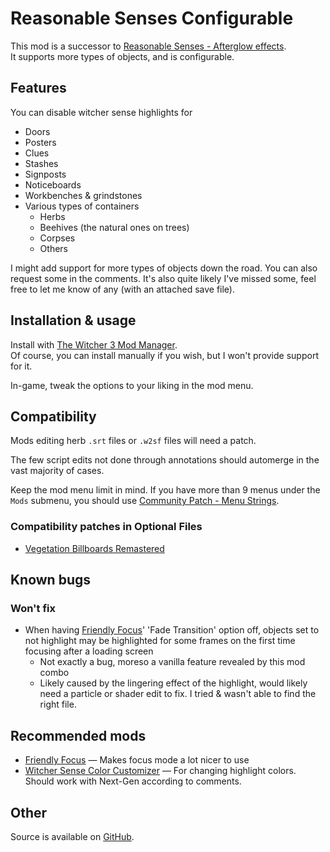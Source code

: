 # Reasonable Senses Configurable

This mod is a successor to [Reasonable Senses - Afterglow effects](https://www.nexusmods.com/witcher3/mods/3377).<br/>
It supports more types of objects, and is configurable.

## Features

You can disable witcher sense highlights for
- Doors
- Posters
- Clues
- Stashes
- Signposts
- Noticeboards
- Workbenches & grindstones
- Various types of containers
  - Herbs
  - Beehives (the natural ones on trees)
  - Corpses
  - Others

I might add support for more types of objects down the road. You can also request some in the comments. It's also quite likely I've missed some, feel free to let me know of any (with an attached save file).

## Installation & usage

Install with [The Witcher 3 Mod Manager](https://www.nexusmods.com/witcher3/mods/2678).<br/>
Of course, you can install manually if you wish, but I won't provide support for it.

In-game, tweak the options to your liking in the mod menu.

## Compatibility

Mods editing herb `.srt` files or `.w2sf` files will need a patch.

The few script edits not done through annotations should automerge in the vast majority of cases.

Keep the mod menu limit in mind. If you have more than 9 menus under the `Mods` submenu, you should use [Community Patch - Menu Strings](https://www.nexusmods.com/witcher3/mods/3650).

### Compatibility patches in Optional Files

- [Vegetation Billboards Remastered](https://www.nexusmods.com/witcher3/mods/8956)

## Known bugs

### Won't fix

- When having [Friendly Focus](https://www.nexusmods.com/witcher3/mods/7167)' 'Fade Transition' option off, objects set to not highlight may be highlighted for some frames on the first time focusing after a loading screen
  - Not exactly a bug, moreso a vanilla feature revealed by this mod combo
  - Likely caused by the lingering effect of the highlight, would likely need a particle or shader edit to fix. I tried & wasn't able to find the right file.

## Recommended mods

- [Friendly Focus](https://www.nexusmods.com/witcher3/mods/7167) — Makes focus mode a lot nicer to use
- [Witcher Sense Color Customizer](https://www.nexusmods.com/witcher3/mods/125) — For changing highlight colors. Should work with Next-Gen according to comments.

## Other

Source is available on [GitHub](https://github.com/Benna96/witcher-3-reasonable-senses-configurable).
